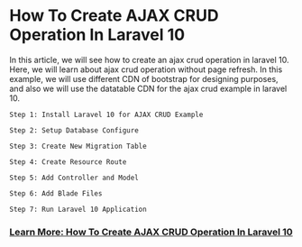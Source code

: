 # How To Create AJAX CRUD Operation In Laravel 10

In this article, we will see how to create an ajax crud operation in laravel 10. Here, we will learn about ajax crud operation without page refresh. In this example, we will use different CDN of bootstrap for designing purposes, and also we will use the datatable CDN for the ajax crud example in laravel 10.

```
Step 1: Install Laravel 10 for AJAX CRUD Example

Step 2: Setup Database Configure

Step 3: Create New Migration Table

Step 4: Create Resource Route

Step 5: Add Controller and Model

Step 6: Add Blade Files

Step 7: Run Laravel 10 Application
```

### [Learn More: How To Create AJAX CRUD Operation In Laravel 10](https://techsolutionstuff.com/post/how-to-create-ajax-crud-operation-in-laravel-10)
